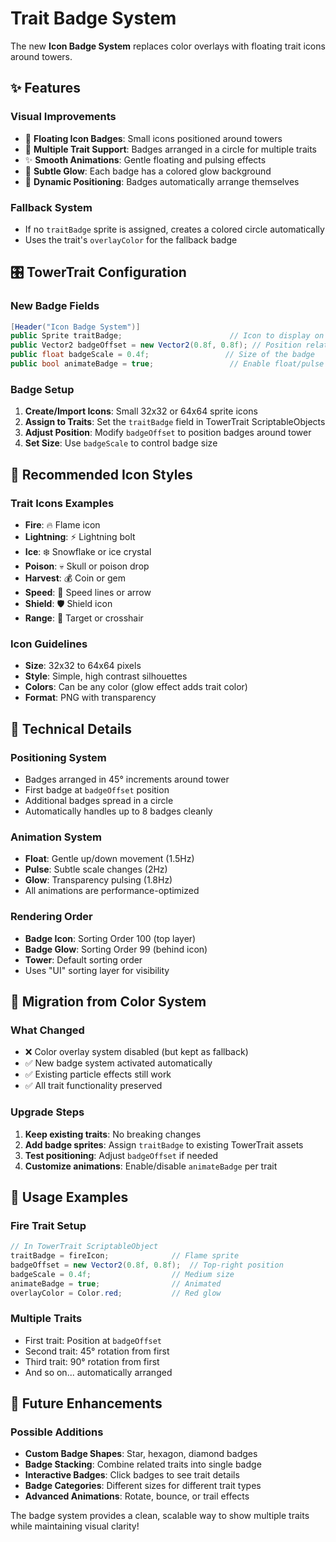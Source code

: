 # Trait Badge System

The new **Icon Badge System** replaces color overlays with floating trait icons around towers.

## ✨ Features

### **Visual Improvements**
- 🎯 **Floating Icon Badges**: Small icons positioned around towers
- 🎨 **Multiple Trait Support**: Badges arranged in a circle for multiple traits  
- ✨ **Smooth Animations**: Gentle floating and pulsing effects
- 🌟 **Subtle Glow**: Each badge has a colored glow background
- 🔄 **Dynamic Positioning**: Badges automatically arrange themselves

### **Fallback System**
- If no `traitBadge` sprite is assigned, creates a colored circle automatically
- Uses the trait's `overlayColor` for the fallback badge

## 🎛️ TowerTrait Configuration

### **New Badge Fields**
```csharp
[Header("Icon Badge System")]
public Sprite traitBadge;                        // Icon to display on tower
public Vector2 badgeOffset = new Vector2(0.8f, 0.8f); // Position relative to tower
public float badgeScale = 0.4f;                 // Size of the badge
public bool animateBadge = true;                 // Enable float/pulse animation
```

### **Badge Setup**
1. **Create/Import Icons**: Small 32x32 or 64x64 sprite icons
2. **Assign to Traits**: Set the `traitBadge` field in TowerTrait ScriptableObjects
3. **Adjust Position**: Modify `badgeOffset` to position badges around tower
4. **Set Size**: Use `badgeScale` to control badge size

## 🎨 Recommended Icon Styles

### **Trait Icons Examples**
- **Fire**: 🔥 Flame icon
- **Lightning**: ⚡ Lightning bolt
- **Ice**: ❄️ Snowflake or ice crystal
- **Poison**: 💀 Skull or poison drop
- **Harvest**: 💰 Coin or gem
- **Speed**: 💨 Speed lines or arrow
- **Shield**: 🛡️ Shield icon
- **Range**: 🎯 Target or crosshair

### **Icon Guidelines**
- **Size**: 32x32 to 64x64 pixels
- **Style**: Simple, high contrast silhouettes
- **Colors**: Can be any color (glow effect adds trait color)
- **Format**: PNG with transparency

## 🔧 Technical Details

### **Positioning System**
- Badges arranged in 45° increments around tower
- First badge at `badgeOffset` position
- Additional badges spread in a circle
- Automatically handles up to 8 badges cleanly

### **Animation System**
- **Float**: Gentle up/down movement (1.5Hz)
- **Pulse**: Subtle scale changes (2Hz)  
- **Glow**: Transparency pulsing (1.8Hz)
- All animations are performance-optimized

### **Rendering Order**
- **Badge Icon**: Sorting Order 100 (top layer)
- **Badge Glow**: Sorting Order 99 (behind icon)
- **Tower**: Default sorting order
- Uses "UI" sorting layer for visibility

## 🚀 Migration from Color System

### **What Changed**
- ❌ Color overlay system disabled (but kept as fallback)
- ✅ New badge system activated automatically
- ✅ Existing particle effects still work
- ✅ All trait functionality preserved

### **Upgrade Steps**
1. **Keep existing traits**: No breaking changes
2. **Add badge sprites**: Assign `traitBadge` to existing TowerTrait assets
3. **Test positioning**: Adjust `badgeOffset` if needed
4. **Customize animations**: Enable/disable `animateBadge` per trait

## 🎯 Usage Examples

### **Fire Trait Setup**
```csharp
// In TowerTrait ScriptableObject
traitBadge = fireIcon;              // Flame sprite
badgeOffset = new Vector2(0.8f, 0.8f);  // Top-right position
badgeScale = 0.4f;                  // Medium size
animateBadge = true;                // Animated
overlayColor = Color.red;           // Red glow
```

### **Multiple Traits**
- First trait: Position at `badgeOffset`
- Second trait: 45° rotation from first
- Third trait: 90° rotation from first
- And so on... automatically arranged

## 🎨 Future Enhancements

### **Possible Additions**
- **Custom Badge Shapes**: Star, hexagon, diamond badges
- **Badge Stacking**: Combine related traits into single badge
- **Interactive Badges**: Click badges to see trait details
- **Badge Categories**: Different sizes for different trait types
- **Advanced Animations**: Rotate, bounce, or trail effects

The badge system provides a clean, scalable way to show multiple traits while maintaining visual clarity!